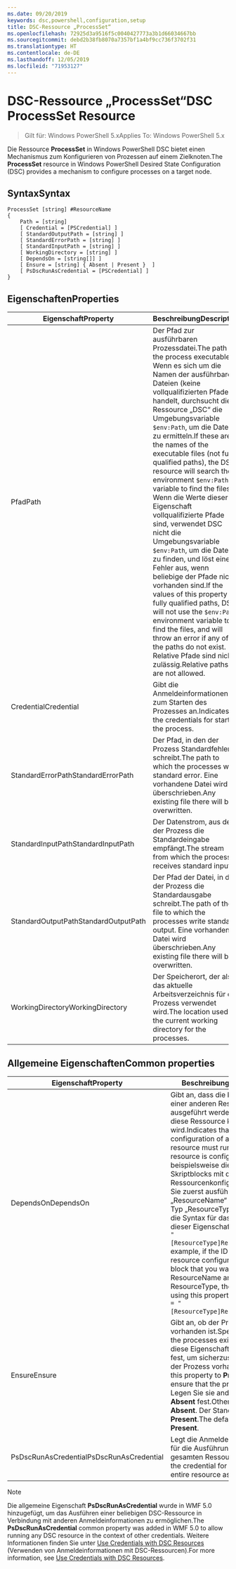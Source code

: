 ```yaml
---
ms.date: 09/20/2019
keywords: dsc,powershell,configuration,setup
title: DSC-Ressource „ProcessSet“
ms.openlocfilehash: 72925d3a9516f5c0040427773a3b1d66034667bb
ms.sourcegitcommit: debd2b38fb8070a7357bf1a4bf9cc736f3702f31
ms.translationtype: HT
ms.contentlocale: de-DE
ms.lasthandoff: 12/05/2019
ms.locfileid: "71953127"
---
```

# <a name="dsc-processset-resource"></a><span data-ttu-id="cbd01-103">DSC-Ressource „ProcessSet“</span><span class="sxs-lookup"><span data-stu-id="cbd01-103">DSC ProcessSet Resource</span></span>

> <span data-ttu-id="cbd01-104">Gilt für: Windows PowerShell 5.x</span><span class="sxs-lookup"><span data-stu-id="cbd01-104">Applies To: Windows PowerShell 5.x</span></span>

<span data-ttu-id="cbd01-105">Die Ressource **ProcessSet** in Windows PowerShell DSC bietet einen Mechanismus zum Konfigurieren von Prozessen auf einem Zielknoten.</span><span class="sxs-lookup"><span data-stu-id="cbd01-105">The **ProcessSet** resource in Windows PowerShell Desired State Configuration (DSC) provides a mechanism to configure processes on a target node.</span></span>

## <a name="syntax"></a><span data-ttu-id="cbd01-106">Syntax</span><span class="sxs-lookup"><span data-stu-id="cbd01-106">Syntax</span></span>

```Syntax
ProcessSet [string] #ResourceName
{
    Path = [string]
    [ Credential = [PSCredential] ]
    [ StandardOutputPath = [string] ]
    [ StandardErrorPath = [string] ]
    [ StandardInputPath = [string] ]
    [ WorkingDirectory = [string] ]
    [ DependsOn = [string[]] ]
    [ Ensure = [string] { Absent | Present }  ]
    [ PsDscRunAsCredential = [PSCredential] ]
}
```

## <a name="properties"></a><span data-ttu-id="cbd01-107">Eigenschaften</span><span class="sxs-lookup"><span data-stu-id="cbd01-107">Properties</span></span>

|<span data-ttu-id="cbd01-108">Eigenschaft</span><span class="sxs-lookup"><span data-stu-id="cbd01-108">Property</span></span> |<span data-ttu-id="cbd01-109">Beschreibung</span><span class="sxs-lookup"><span data-stu-id="cbd01-109">Description</span></span> |
|---|---|
|<span data-ttu-id="cbd01-110">Pfad</span><span class="sxs-lookup"><span data-stu-id="cbd01-110">Path</span></span> |<span data-ttu-id="cbd01-111">Der Pfad zur ausführbaren Prozessdatei.</span><span class="sxs-lookup"><span data-stu-id="cbd01-111">The path to the process executable.</span></span> <span data-ttu-id="cbd01-112">Wenn es sich um die Namen der ausführbaren Dateien (keine vollqualifizierten Pfade) handelt, durchsucht die Ressource „DSC“ die Umgebungsvariable `$env:Path`, um die Dateien zu ermitteln.</span><span class="sxs-lookup"><span data-stu-id="cbd01-112">If these are the names of the executable files (not fully qualified paths), the DSC resource will search the environment `$env:Path` variable to find the files.</span></span> <span data-ttu-id="cbd01-113">Wenn die Werte dieser Eigenschaft vollqualifizierte Pfade sind, verwendet DSC nicht die Umgebungsvariable `$env:Path`, um die Dateien zu finden, und löst einen Fehler aus, wenn beliebige der Pfade nicht vorhanden sind.</span><span class="sxs-lookup"><span data-stu-id="cbd01-113">If the values of this property are fully qualified paths, DSC will not use the `$env:Path` environment variable to find the files, and will throw an error if any of the paths do not exist.</span></span> <span data-ttu-id="cbd01-114">Relative Pfade sind nicht zulässig.</span><span class="sxs-lookup"><span data-stu-id="cbd01-114">Relative paths are not allowed.</span></span> |
|<span data-ttu-id="cbd01-115">Credential</span><span class="sxs-lookup"><span data-stu-id="cbd01-115">Credential</span></span> |<span data-ttu-id="cbd01-116">Gibt die Anmeldeinformationen zum Starten des Prozesses an.</span><span class="sxs-lookup"><span data-stu-id="cbd01-116">Indicates the credentials for starting the process.</span></span> |
|<span data-ttu-id="cbd01-117">StandardErrorPath</span><span class="sxs-lookup"><span data-stu-id="cbd01-117">StandardErrorPath</span></span> |<span data-ttu-id="cbd01-118">Der Pfad, in den der Prozess Standardfehler schreibt.</span><span class="sxs-lookup"><span data-stu-id="cbd01-118">The path to which the processes write standard error.</span></span> <span data-ttu-id="cbd01-119">Eine vorhandene Datei wird überschrieben.</span><span class="sxs-lookup"><span data-stu-id="cbd01-119">Any existing file there will be overwritten.</span></span> |
|<span data-ttu-id="cbd01-120">StandardInputPath</span><span class="sxs-lookup"><span data-stu-id="cbd01-120">StandardInputPath</span></span> |<span data-ttu-id="cbd01-121">Der Datenstrom, aus dem der Prozess die Standardeingabe empfängt.</span><span class="sxs-lookup"><span data-stu-id="cbd01-121">The stream from which the process receives standard input.</span></span> |
|<span data-ttu-id="cbd01-122">StandardOutputPath</span><span class="sxs-lookup"><span data-stu-id="cbd01-122">StandardOutputPath</span></span> |<span data-ttu-id="cbd01-123">Der Pfad der Datei, in die der Prozess die Standardausgabe schreibt.</span><span class="sxs-lookup"><span data-stu-id="cbd01-123">The path of the file to which the processes write standard output.</span></span> <span data-ttu-id="cbd01-124">Eine vorhandene Datei wird überschrieben.</span><span class="sxs-lookup"><span data-stu-id="cbd01-124">Any existing file there will be overwritten.</span></span> |
|<span data-ttu-id="cbd01-125">WorkingDirectory</span><span class="sxs-lookup"><span data-stu-id="cbd01-125">WorkingDirectory</span></span> |<span data-ttu-id="cbd01-126">Der Speicherort, der als das aktuelle Arbeitsverzeichnis für den Prozess verwendet wird.</span><span class="sxs-lookup"><span data-stu-id="cbd01-126">The location used as the current working directory for the processes.</span></span> |

## <a name="common-properties"></a><span data-ttu-id="cbd01-127">Allgemeine Eigenschaften</span><span class="sxs-lookup"><span data-stu-id="cbd01-127">Common properties</span></span>

|<span data-ttu-id="cbd01-128">Eigenschaft</span><span class="sxs-lookup"><span data-stu-id="cbd01-128">Property</span></span> |<span data-ttu-id="cbd01-129">Beschreibung</span><span class="sxs-lookup"><span data-stu-id="cbd01-129">Description</span></span> |
|---|---|
|<span data-ttu-id="cbd01-130">DependsOn</span><span class="sxs-lookup"><span data-stu-id="cbd01-130">DependsOn</span></span> |<span data-ttu-id="cbd01-131">Gibt an, dass die Konfiguration einer anderen Ressource ausgeführt werden muss, bevor diese Ressource konfiguriert wird.</span><span class="sxs-lookup"><span data-stu-id="cbd01-131">Indicates that the configuration of another resource must run before this resource is configured.</span></span> <span data-ttu-id="cbd01-132">Wenn beispielsweise die ID des Skriptblocks mit der Ressourcenkonfiguration, den Sie zuerst ausführen möchten, „ResourceName“ und dessen Typ „ResourceType“ ist, lautet die Syntax für das Verwenden dieser Eigenschaft `DependsOn = "[ResourceType]ResourceName"`.</span><span class="sxs-lookup"><span data-stu-id="cbd01-132">For example, if the ID of the resource configuration script block that you want to run first is ResourceName and its type is ResourceType, the syntax for using this property is `DependsOn = "[ResourceType]ResourceName"`.</span></span> |
|<span data-ttu-id="cbd01-133">Ensure</span><span class="sxs-lookup"><span data-stu-id="cbd01-133">Ensure</span></span> |<span data-ttu-id="cbd01-134">Gibt an, ob der Prozess vorhanden ist.</span><span class="sxs-lookup"><span data-stu-id="cbd01-134">Specifies whether the processes exists.</span></span> <span data-ttu-id="cbd01-135">Legen Sie diese Eigenschaft auf **Present** fest, um sicherzustellen, dass der Prozess vorhanden ist.</span><span class="sxs-lookup"><span data-stu-id="cbd01-135">Set this property to **Present** to ensure that the process exists.</span></span> <span data-ttu-id="cbd01-136">Legen Sie sie andernfalls auf **Absent** fest.</span><span class="sxs-lookup"><span data-stu-id="cbd01-136">Otherwise, set it to **Absent**.</span></span> <span data-ttu-id="cbd01-137">Der Standardwert ist **Present**.</span><span class="sxs-lookup"><span data-stu-id="cbd01-137">The default value is **Present**.</span></span> |
|<span data-ttu-id="cbd01-138">PsDscRunAsCredential</span><span class="sxs-lookup"><span data-stu-id="cbd01-138">PsDscRunAsCredential</span></span> |<span data-ttu-id="cbd01-139">Legt die Anmeldeinformationen für die Ausführung der gesamten Ressource fest.</span><span class="sxs-lookup"><span data-stu-id="cbd01-139">Sets the credential for running the entire resource as.</span></span> |

> [!NOTE]
> <span data-ttu-id="cbd01-140">Die allgemeine Eigenschaft **PsDscRunAsCredential** wurde in WMF 5.0 hinzugefügt, um das Ausführen einer beliebigen DSC-Ressource in Verbindung mit anderen Anmeldeinformationen zu ermöglichen.</span><span class="sxs-lookup"><span data-stu-id="cbd01-140">The **PsDscRunAsCredential** common property was added in WMF 5.0 to allow running any DSC resource in the context of other credentials.</span></span> <span data-ttu-id="cbd01-141">Weitere Informationen finden Sie unter [Use Credentials with DSC Resources](../../../configurations/runasuser.md) (Verwenden von Anmeldeinformationen mit DSC-Ressourcen).</span><span class="sxs-lookup"><span data-stu-id="cbd01-141">For more information, see [Use Credentials with DSC Resources](../../../configurations/runasuser.md).</span></span>